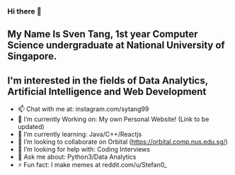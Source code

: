### Hi there 👋

## My Name Is Sven Tang, 1st year Computer Science undergraduate at National University of Singapore.
## I'm interested in the fields of Data Analytics, Artificial Intelligence and Web Development
<!--
**EssWhyy/EssWhyy** is a ✨ _special_ ✨ repository because its `README.md` (this file) appears on your GitHub profile. -->

- 📫 Chat with me at: instagram.com/sytang99 
- 🔭 I’m currently Working on: My own Personal Website! (Link to be updated)
- 🌱 I’m currently learning: Java/C++/Reactjs
- 👯 I’m looking to collaborate on Orbital (https://orbital.comp.nus.edu.sg/)
- 🤔 I’m looking for help with: Coding Interviews 
- 💬 Ask me about: Python3/Data Analytics
- ⚡ Fun fact: I make memes at reddit.com/u/Stefan0_

